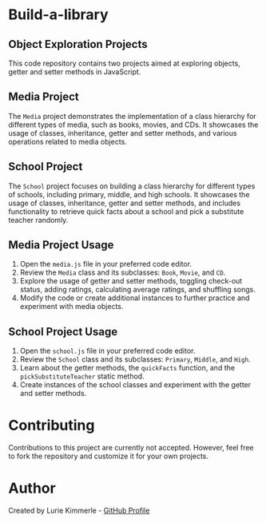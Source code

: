 # Build-a-library

## Object Exploration Projects

This code repository contains two projects aimed at exploring objects, getter and setter methods in JavaScript.

## Media Project

The `Media` project demonstrates the implementation of a class hierarchy for different types of media, such as books, movies, and CDs. It showcases the usage of classes, inheritance, getter and setter methods, and various operations related to media objects.

## School Project

The `School` project focuses on building a class hierarchy for different types of schools, including primary, middle, and high schools. It showcases the usage of classes, inheritance, getter and setter methods, and includes functionality to retrieve quick facts about a school and pick a substitute teacher randomly.

## Media Project Usage

1. Open the `media.js` file in your preferred code editor.
2. Review the `Media` class and its subclasses: `Book`, `Movie`, and `CD`.
3. Explore the usage of getter and setter methods, toggling check-out status, adding ratings, calculating average ratings, and shuffling songs.
4. Modify the code or create additional instances to further practice and experiment with media objects.

## School Project Usage

1. Open the `school.js` file in your preferred code editor.
2. Review the `School` class and its subclasses: `Primary`, `Middle`, and `High`.
3. Learn about the getter methods, the `quickFacts` function, and the `pickSubstituteTeacher` static method.
4. Create instances of the school classes and experiment with the getter and setter methods.

Contributing
============
Contributions to this project are currently not accepted. However, feel free to fork the repository and customize it for your own projects.

Author
======
Created by Lurie Kimmerle - [GitHub Profile](https://github.com/luriek)


